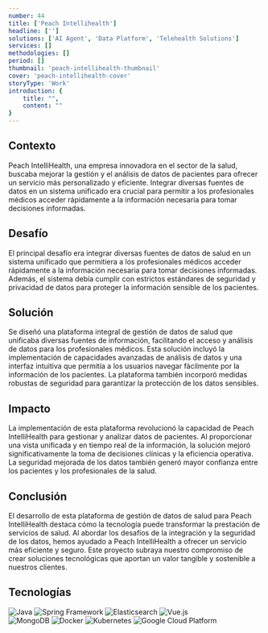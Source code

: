 ```yaml
---
number: 44
title: ['Peach Intellihealth']
headline: ['']
solutions: ['AI Agent', 'Data Platform', 'Telehealth Solutions']
services: []
methodologies: []
period: []
thumbnail: 'peach-intellihealth-thumbnail'
cover: 'peach-intellihealth-cover'
storyType: 'Work'
introduction: {
    title: "",
    content: ""
}
---
```


## Contexto

Peach IntelliHealth, una empresa innovadora en el sector de la salud, buscaba mejorar la gestión y el análisis de datos de pacientes para ofrecer un servicio más personalizado y eficiente. Integrar diversas fuentes de datos en un sistema unificado era crucial para permitir a los profesionales médicos acceder rápidamente a la información necesaria para tomar decisiones informadas.

## Desafío

El principal desafío era integrar diversas fuentes de datos de salud en un sistema unificado que permitiera a los profesionales médicos acceder rápidamente a la información necesaria para tomar decisiones informadas. Además, el sistema debía cumplir con estrictos estándares de seguridad y privacidad de datos para proteger la información sensible de los pacientes.

## Solución

Se diseñó una plataforma integral de gestión de datos de salud que unificaba diversas fuentes de información, facilitando el acceso y análisis de datos para los profesionales médicos. Esta solución incluyó la implementación de capacidades avanzadas de análisis de datos y una interfaz intuitiva que permitía a los usuarios navegar fácilmente por la información de los pacientes. La plataforma también incorporó medidas robustas de seguridad para garantizar la protección de los datos sensibles.

## Impacto

La implementación de esta plataforma revolucionó la capacidad de Peach IntelliHealth para gestionar y analizar datos de pacientes. Al proporcionar una vista unificada y en tiempo real de la información, la solución mejoró significativamente la toma de decisiones clínicas y la eficiencia operativa. La seguridad mejorada de los datos también generó mayor confianza entre los pacientes y los profesionales de la salud.

## Conclusión

El desarrollo de esta plataforma de gestión de datos de salud para Peach IntelliHealth destaca cómo la tecnología puede transformar la prestación de servicios de salud. Al abordar los desafíos de la integración y la seguridad de los datos, hemos ayudado a Peach IntelliHealth a ofrecer un servicio más eficiente y seguro. Este proyecto subraya nuestro compromiso de crear soluciones tecnológicas que aportan un valor tangible y sostenible a nuestros clientes.

## Tecnologías

<div class="story_story__mainContent__technologies__v5XXm">
  <div class="story_story__mainContent__technologies__images__6NSg5">
    <div>
      <img loading="lazy" src="/technologies/java.svg" alt="Java"/>
      <img loading="lazy" src="/technologies/spring.svg" alt="Spring Framework"/>
      <img loading="lazy" src="/technologies/elasticsearch.svg" alt="Elasticsearch"/>
      <img loading="lazy" src="/technologies/vue.svg" alt="Vue.js"/>
    </div>
  </div>
  <div class="story_story__mainContent__technologies__images__6NSg5">
    <div>
      <img loading="lazy" src="/technologies/mongodb.svg" alt="MongoDB"/>
      <img loading="lazy" src="/technologies/docker.svg" alt="Docker"/>
      <img loading="lazy" src="/technologies/kubernetes.svg" alt="Kubernetes"/>
      <img loading="lazy" src="/technologies/gcloud.svg" alt="Google Cloud Platform"/>
    </div>
  </div>
</div>
